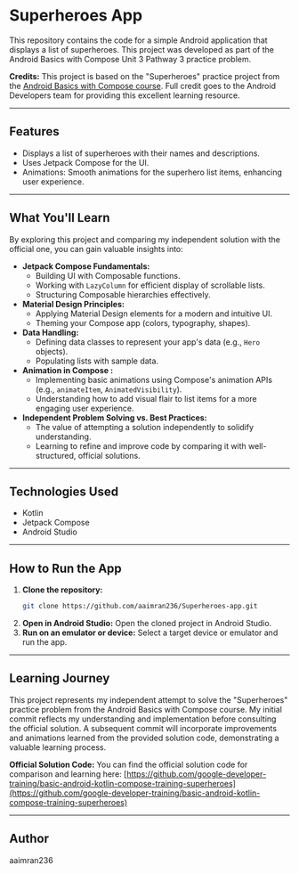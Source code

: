 # Superheroes App

This repository contains the code for a simple Android application that displays a list of superheroes. This project was developed as part of the Android Basics with Compose Unit 3 Pathway 3 practice problem.

**Credits:** This project is based on the "Superheroes" practice project from the [Android Basics with Compose course](https://developer.android.com/codelabs/basic-android-kotlin-compose-practice-superheroes). Full credit goes to the Android Developers team for providing this excellent learning resource.

---

## Features

* Displays a list of superheroes with their names and descriptions.
* Uses Jetpack Compose for the UI.
* Animations: Smooth animations for the superhero list items, enhancing user experience.

---

## What You'll Learn

By exploring this project and comparing my independent solution with the official one, you can gain valuable insights into:

* **Jetpack Compose Fundamentals:**
    * Building UI with Composable functions.
    * Working with `LazyColumn` for efficient display of scrollable lists.
    * Structuring Composable hierarchies effectively.
* **Material Design Principles:**
    * Applying Material Design elements for a modern and intuitive UI.
    * Theming your Compose app (colors, typography, shapes).
* **Data Handling:**
    * Defining data classes to represent your app's data (e.g., `Hero` objects).
    * Populating lists with sample data.
* **Animation in Compose :**
    * Implementing basic animations using Compose's animation APIs (e.g., `animateItem`, `AnimatedVisibility`).
    * Understanding how to add visual flair to list items for a more engaging user experience.
* **Independent Problem Solving vs. Best Practices:**
    * The value of attempting a solution independently to solidify understanding.
    * Learning to refine and improve code by comparing it with well-structured, official solutions.

---

## Technologies Used

* Kotlin
* Jetpack Compose
* Android Studio

---

## How to Run the App

1.  **Clone the repository:**
    ```bash
    git clone https://github.com/aaimran236/Superheroes-app.git
    ```
2.  **Open in Android Studio:**
    Open the cloned project in Android Studio.
3.  **Run on an emulator or device:**
    Select a target device or emulator and run the app.


---

## Learning Journey

This project represents my independent attempt to solve the "Superheroes" practice problem from the Android Basics with Compose course. My initial commit reflects my understanding and implementation before consulting the official solution. A subsequent commit will incorporate improvements and animations learned from the provided solution code, demonstrating a valuable learning process.

**Official Solution Code:** You can find the official solution code for comparison and learning here: [https://github.com/google-developer-training/basic-android-kotlin-compose-training-superheroes](https://github.com/google-developer-training/basic-android-kotlin-compose-training-superheroes)

---

## Author

aaimran236
